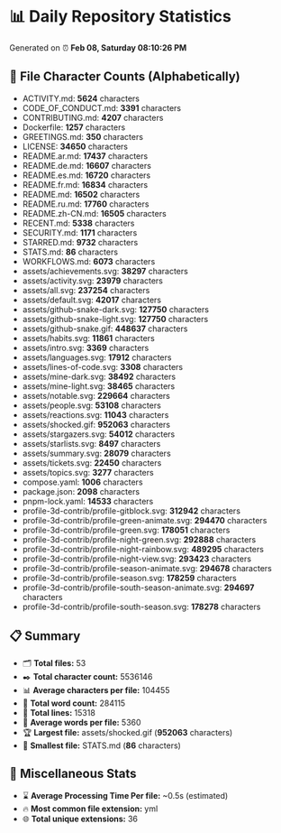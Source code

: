 # 📊 Daily Repository Statistics
Generated on ⏰ **Feb 08, Saturday 08:10:26 PM**

## 📂 File Character Counts (Alphabetically)
- ACTIVITY.md: **5624** characters
- CODE_OF_CONDUCT.md: **3391** characters
- CONTRIBUTING.md: **4207** characters
- Dockerfile: **1257** characters
- GREETINGS.md: **350** characters
- LICENSE: **34650** characters
- README.ar.md: **17437** characters
- README.de.md: **16607** characters
- README.es.md: **16720** characters
- README.fr.md: **16834** characters
- README.md: **16502** characters
- README.ru.md: **17760** characters
- README.zh-CN.md: **16505** characters
- RECENT.md: **5338** characters
- SECURITY.md: **1171** characters
- STARRED.md: **9732** characters
- STATS.md: **86** characters
- WORKFLOWS.md: **6073** characters
- assets/achievements.svg: **38297** characters
- assets/activity.svg: **23979** characters
- assets/all.svg: **237254** characters
- assets/default.svg: **42017** characters
- assets/github-snake-dark.svg: **127750** characters
- assets/github-snake-light.svg: **127750** characters
- assets/github-snake.gif: **448637** characters
- assets/habits.svg: **11861** characters
- assets/intro.svg: **3369** characters
- assets/languages.svg: **17912** characters
- assets/lines-of-code.svg: **3308** characters
- assets/mine-dark.svg: **38492** characters
- assets/mine-light.svg: **38465** characters
- assets/notable.svg: **229664** characters
- assets/people.svg: **53108** characters
- assets/reactions.svg: **11043** characters
- assets/shocked.gif: **952063** characters
- assets/stargazers.svg: **54012** characters
- assets/starlists.svg: **8497** characters
- assets/summary.svg: **28079** characters
- assets/tickets.svg: **22450** characters
- assets/topics.svg: **3277** characters
- compose.yaml: **1006** characters
- package.json: **2098** characters
- pnpm-lock.yaml: **14533** characters
- profile-3d-contrib/profile-gitblock.svg: **312942** characters
- profile-3d-contrib/profile-green-animate.svg: **294470** characters
- profile-3d-contrib/profile-green.svg: **178051** characters
- profile-3d-contrib/profile-night-green.svg: **292888** characters
- profile-3d-contrib/profile-night-rainbow.svg: **489295** characters
- profile-3d-contrib/profile-night-view.svg: **293423** characters
- profile-3d-contrib/profile-season-animate.svg: **294678** characters
- profile-3d-contrib/profile-season.svg: **178259** characters
- profile-3d-contrib/profile-south-season-animate.svg: **294697** characters
- profile-3d-contrib/profile-south-season.svg: **178278** characters

## 📋 Summary
- 🗂️ **Total files:** 53
- ✒️ **Total character count:** 5536146
- 📊 **Average characters per file:** 104455
- 📝 **Total word count:** 284115
- 🧾 **Total lines:** 15318
- 📐 **Average words per file:** 5360
- 🏆 **Largest file:** assets/shocked.gif (**952063** characters)
- 🥉 **Smallest file:** STATS.md (**86** characters)

## 🌟 Miscellaneous Stats
- ⌛ **Average Processing Time Per file:** ~0.5s (estimated)
- 🔥 **Most common file extension:** yml
- 🌐 **Total unique extensions:** 36
